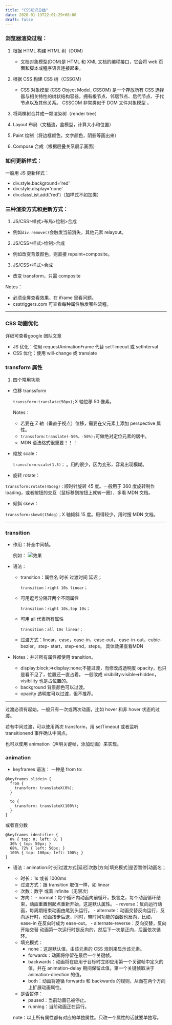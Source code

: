 ```yaml
---
title: "CSS知识总结"
date: 2020-01-13T22:01:29+08:00
draft: false
---
```


### 浏览器渲染过程：

1. 根据 HTML 构建 HTML 树（DOM）

   - 文档对象模型(DOM)是 HTML 和 XML 文档的编程接口，它会将 web 页面和脚本或程序语言连接起来。

2. 根据 CSS 构建 CSS 树（CSSOM）

   - CSS 对象模型 (CSS Object Model, CSSOM) 是一个存放所有 CSS 选择器与相关特性的树状结构容器，拥有根节点、邻居节点、后代节点、子代节点以及其他关系。 CSSCOM 非常类似于 DOM 文件对象模型 。

3. 将两棵树合并成一颗渲染树（render tree）
4. Layout 布局（文档流，盒模型，计算大小和位置）
5. Paint 绘制（将边框颜色，文字颜色，阴影等画出来）
6. Compose 合成（根据层叠关系展示画面）

### 如何更新样式：

一般用 JS 更新样式：

- div.style.background='red'
- div.style.display='none'
- div.classList.add('red')（加样式不如加类）

### 三种渲染方式和更新方式：

1.  JS/CSS>样式>布局>绘制>合成

- 例如`div.remove()`会触发当前消失，其他元素 relayout。

2.  JS/CSS>样式>绘制>合成

- 例如改变背景颜色，则直接 repaint+composite。

3.  JS/CSS>样式>合成

- 改变 transform，只需 composite

Notes：

- 必须全屏查看效果，在 iframe 里看问题。
- csstriggers.com 可查看每种属性触发哪些流程。

---

### CSS 动画优化

详细可查看<a herf="https://developers.google.com/web/fundamentals/performance/rendering/stick-to-compositor-only-properties-and-manage-layer-count">google 团队文章</a>

- JS 优化：使用 requestAnimationFrame 代替 setTimeout 或 setInterval
- CSS 优化：使用 will-change 或 translate

### transform 属性

1. 四个常用功能

- 位移 transsform

  `transsform:translate(50px);`X 轴位移 50 像素。

  Notes：

  - 若要在 Z 轴（垂直于视点）位移，需要在父元素上添加 perspective 属性。
  - `transsform:translate(-50%，-50%);`可做绝对定位元素的居中。
  - MDN 语法格式很重要！！！

- 缩放 scale：

  `transsform:scale(1.5)；`
  。用的很少，因为变形，容易出现模糊。

- 旋转 rotate：

`transsform:rotate(45deg)；`顺时针旋转 45 度。一般用于 360 度旋转制作 loading，或者按钮的交互（鼠标移到按钮上就转一圈），多看 MDN 文档。

- 倾斜 skew：

`transsform:skewX(15deg)；`X 轴倾斜 15 度。用得较少，用时搜 MDN 文档。

---

### transition

- 作用：补全中间帧。

  例如：
  ![](https://user-gold-cdn.xitu.io/2020/1/13/16f9ee7518795180?w=781&h=397&f=png&s=53303)<a herf="https://jsbin.com/rapokih/edit?html,css,js,output">效果</a>

- 语法：

  - transition：属性名 时长 过渡时间 延迟；

    `transition：right 10s linear；`

  - 可用逗号分隔开两个不同属性

    `transition：right 10s,top 10s；`

  - 可用 all 代表所有属性

    `transition：all 10s linear；`

  - 过渡方式：linear，ease，ease-in，ease-out，
    ease-in-out，cubic-bezier，step- start，step-end，steps。
    具体效果查看<a herf="https://developer.mozilla.org/zh-CN/docs/Web/CSS/transition-timing-function">MDN</a>

- Notes：并非所有属性都使用 transition。
  - display:block;=>display:none;不能过渡，而修改成透明度 opacity，也只是看不见了，位置还一直占着。
    一般改成 visibility:visible=>hidden，visibility 也是占位置的。
  - background 背景颜色可以过渡。
  - opacity 透明度可以过渡，但不推荐。

---

过渡必须有起始，一般只有一次或两次动画，比如 hover 和非 hover 状态的过渡。

若有中间过渡，可以使用两次 transform，用 setTimeout 或者监听 transitionend 事件确认中间点。

也可以使用 animation（声明关键帧，添加动画）来实现。

### animation

- keyframes 语法：
  一种是 from to:

```
@keyframes slidein {
  from {
    transform: translateX(0%);
  }

  to {
    transform: translateX(100%);
  }
}
```

或者百分数

```
@keyframes identifier {
  0% { top: 0; left: 0; }
  30% { top: 50px; }
  68%, 72% { left: 50px; }
  100% { top: 100px; left: 100%; }
}
```

- 语法：animation:时长|过渡方式|延迟|次数|方向|填充模式|是否暂停|动画名；

  - 时长：1s 或者 1000ms
  - 过渡方式：跟 transition 取值一样，如 linear
  - 次数：数字 或着 infinite（无限次）
  - 方向： - normal：每个循环内动画向前循环，换言之，每个动画循环结束，动画重置到起点重新开始，这是默认属性。 - reverse：反向运行动画，每周期结束动画由尾到头运行。 - alternate：动画交替反向运行，反向运行时，动画按步后退，同时，带时间功能的函数也反向，比如，ease-in 在反向时成为 ease-out。 - alternate-reverse：反向交替，反向开始交替
    动画第一次运行时是反向的，然后下一次是正向，后面依次循环。
  - 填充模式：
    - none：这是默认值，由该元素的 CSS 规则来显示该元素。
    - forwards：动画将停留在最后一个关键帧。
    - backwards：动画将在应用于目标时立即应用第一个关键帧中定义的值，并在 animation-delay 期间保留此值。第一个关键帧取决于 animation-direction 的值。
    - both：动画将遵循 forwards 和 backwards 的规则，从而在两个方向上扩展动画属性。
  - 是否暂停：
    - paused：当前动画已被停止。
    - running：当前动画正在运行。

  note：以上所有属性都有对应的单独属性。只改一个属性的话就要单独写。
